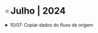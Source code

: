 # ▫️ Julho | 2024



<details>

<summary>10/07: Copiar dados do fluxo de origem</summary>

**Workflow > Desenho do fluxo**&#x20;

A tela de configuração para o componente de [“**Novo Fluxo**”](https://arquivar.gitbook.io/manual-arqged-or-colaboradores-e-franqueados/workflow/desenho-do-fluxo/aba-fluxograma#configuracoes-de-fluxo), foi alterada para possibilitar ao usuário copiar os dados do fluxo atual para o novo fluxo.&#x20;

Anteriormente, no avanço para este componente apenas a aplicação ativava um novo fluxo. Com esta alteração, o usuário poderá configurar previamente, quais informações do fluxo atual poderão ser copiadas para o fluxo de destino.&#x20;

</details>

